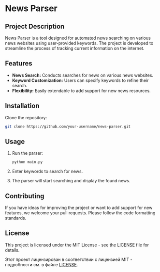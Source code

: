 # News Parser

## Project Description

News Parser is a tool designed for automated news searching on various news websites using user-provided keywords. The project is developed to streamline the process of tracking current information on the internet.

## Features

- **News Search:** Conducts searches for news on various news websites.
- **Keyword Customization:** Users can specify keywords to refine their search.
- **Flexibility:** Easily extendable to add support for new news resources.

## Installation

Clone the repository:

   ```bash
   git clone https://github.com/your-username/news-parser.git
   ```

## Usage

1. Run the parser:

   ```bash
   python main.py
   ```

2. Enter keywords to search for news.

3. The parser will start searching and display the found news.

## Contributing

If you have ideas for improving the project or want to add support for new features, we welcome your pull requests. Please follow the code formatting standards.

## License

This project is licensed under the MIT License - see the [LICENSE](LICENSE) file for details.

Этот проект лицензирован в соответствии с лицензией MIT - подробности см. в файле [LICENSE](LICENSE).
